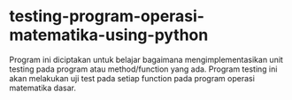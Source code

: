 # testing-program-operasi-matematika-using-python
Program ini diciptakan untuk belajar bagaimana mengimplementasikan unit testing pada program atau method/function yang ada.
Program testing ini akan melakukan uji test pada setiap function pada program operasi matematika dasar.
